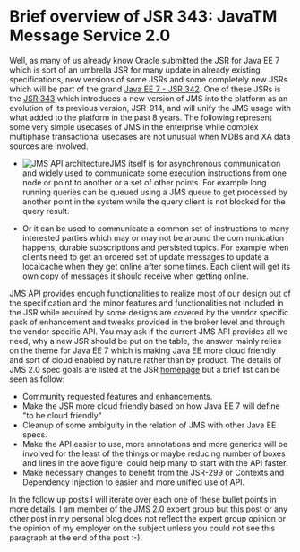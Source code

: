 # Brief overview of JSR 343: JavaTM Message Service 2.0

 Well, as many of us already know Oracle submitted the JSR for Java EE 7 which is sort of an umbrella JSR for many update in already existing specifications, new versions of some JSRs and some completely new JSRs which will be part of the grand [Java EE 7 - JSR 342](http://jcp.org/en/jsr/detail?id=342). One of these JSRs is the [JSR 343](http://jcp.org/en/jsr/summary?id=343) which introduces a new version of JMS into the platform as an evolution of its previous version, JSR-914, and will unify the JMS usage with what added to the platform in the past 8 years. The following represent some very simple usecases of JMS in the enterprise while complex multiphase transactional usecases are not unusual when MDBs and XA data sources are involved.

*   ![](http://download.oracle.com/javaee/5/tutorial/doc/figures/jms-programmingModel.gif "JMS API architecture")JMS itself is for asynchronous communication and widely used to communicate some execution instructions from one node or point to another or a set of other points. For example long running queries can be queued using a JMS queue to get processed by another point in the system while the query client is not blocked for the query result.

*   Or it can be used to communicate a common set of instructions to many interested parties which may or may not be around the communication happens, durable subscriptions and persisted topics. For example when clients need to get an ordered set of update messages to update a localcache when they get online after some times. Each client will get its own copy of messages it should receive when getting online.

JMS API provides enough functionalities to realize most of our design out of the specification and the minor features and functionalities not included in the JSR while required by some designs are covered by the vendor specific pack of enhancement and tweaks provided in the broker level and through the vendor specific API. You may ask if the current JMS API provides all we need, why a new JSR should be put on the table, the answer mainly relies on the theme for Java EE 7 which is making Java EE more cloud friendly and sort of cloud enabled by nature rather than by product. The details of JMS 2.0 spec goals are listed at the JSR [homepage](http://www.jcp.org/en/jsr/detail?id=343 "homepage") but a brief list can be seen as follow:

*   Community requested features and enhancements.
*   Make the JSR more cloud friendly based on how Java EE 7 will define "to be cloud friendly"
*   Cleanup of some ambiguity in the relation of JMS with other Java EE specs.
*   Make the API easier to use, more annotations and more generics will be involved for the least of the things or maybe reducing number of boxes and lines in the aove figure  could help many to start with the API faster.
*   Make necessary changes to benefit from the JSR-299 or Contexts and Dependency Injection to easier and more unified use of API.

In the follow up posts I will iterate over each one of these bullet points in more details. I am member of the JMS 2.0 expert group but this post or any other post in my personal blog does not reflect the expert group opinion or the opinion of my employer on the subject unless you could not see this paragraph at the end of the post :-).


